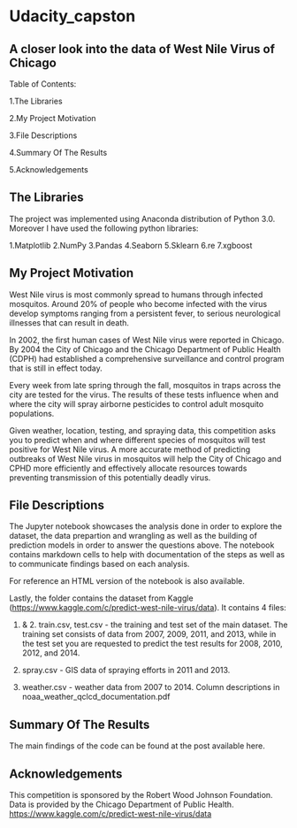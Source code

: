 # Udacity_capston

## A closer look into the data of West Nile Virus of Chicago

Table of Contents:

1.The Libraries

2.My Project Motivation

3.File Descriptions

4.Summary Of The Results

5.Acknowledgements

## The Libraries
The project was implemented using Anaconda distribution of Python 3.0. Moreover I have used the following python libraries:


1.Matplotlib
2.NumPy
3.Pandas
4.Seaborn
5.Sklearn
6.re
7.xgboost


## My Project Motivation

West Nile virus is most commonly spread to humans through infected mosquitos. Around 20% of people who become infected with the virus develop symptoms ranging from a persistent fever, to serious neurological illnesses that can result in death.

In 2002, the first human cases of West Nile virus were reported in Chicago. By 2004 the City of Chicago and the Chicago Department of Public Health (CDPH) had established a comprehensive surveillance and control program that is still in effect today.

Every week from late spring through the fall, mosquitos in traps across the city are tested for the virus. The results of these tests influence when and where the city will spray airborne pesticides to control adult mosquito populations.

Given weather, location, testing, and spraying data, this competition asks you to predict when and where different species of mosquitos will test positive for West Nile virus. A more accurate method of predicting outbreaks of West Nile virus in mosquitos will help the City of Chicago and CPHD more efficiently and effectively allocate resources towards preventing transmission of this potentially deadly virus. 

## File Descriptions

The Jupyter notebook showcases the analysis done in order to explore the dataset, the data prepartion and wrangling as well as the building of prediction models in order to answer the questions above. The notebook contains markdown cells to help with documentation of the steps as well as to communicate findings based on each analysis.

For reference an HTML version of the notebook is also available.

Lastly, the folder contains the dataset from Kaggle (https://www.kaggle.com/c/predict-west-nile-virus/data). It contains 4 files:

1. & 2. train.csv, test.csv - the training and test set of the main dataset. The training set consists of data from 2007, 2009, 2011, and 2013, while in the test set you are requested to predict the test results for 2008, 2010, 2012, and 2014.

3. spray.csv - GIS data of spraying efforts in 2011 and 2013.
4. weather.csv - weather data from 2007 to 2014. Column descriptions in noaa_weather_qclcd_documentation.pdf

## Summary Of The Results

The main findings of the code can be found at the post available here.

## Acknowledgements
This competition is sponsored by the Robert Wood Johnson Foundation. Data is provided by the Chicago Department of Public Health.
https://www.kaggle.com/c/predict-west-nile-virus/data

